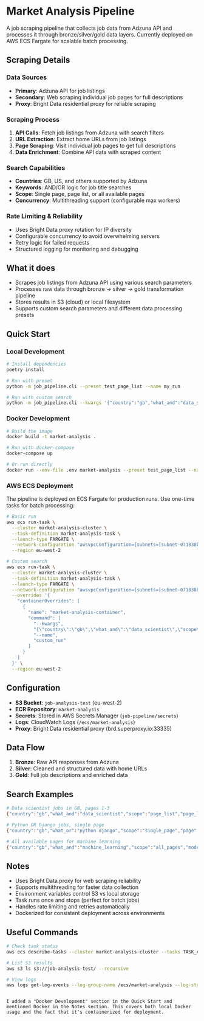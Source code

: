 # Market Analysis Pipeline

A job scraping pipeline that collects job data from Adzuna API and processes it through bronze/silver/gold data layers. Currently deployed on AWS ECS Fargate for scalable batch processing.

## Scraping Details

### Data Sources
- **Primary**: Adzuna API for job listings
- **Secondary**: Web scraping individual job pages for full descriptions
- **Proxy**: Bright Data residential proxy for reliable scraping

### Scraping Process
1. **API Calls**: Fetch job listings from Adzuna with search filters
2. **URL Extraction**: Extract home URLs from job listings
3. **Page Scraping**: Visit individual job pages to get full descriptions
4. **Data Enrichment**: Combine API data with scraped content

### Search Capabilities
- **Countries**: GB, US, and others supported by Adzuna
- **Keywords**: AND/OR logic for job title searches
- **Scope**: Single page, page list, or all available pages
- **Concurrency**: Multithreading support (configurable max workers)

### Rate Limiting & Reliability
- Uses Bright Data proxy rotation for IP diversity
- Configurable concurrency to avoid overwhelming servers
- Retry logic for failed requests
- Structured logging for monitoring and debugging

## What it does

- Scrapes job listings from Adzuna API using various search parameters
- Processes raw data through bronze → silver → gold transformation pipeline
- Stores results in S3 (cloud) or local filesystem
- Supports custom search parameters and different data processing presets

## Quick Start

### Local Development
```bash
# Install dependencies
poetry install

# Run with preset
python -m job_pipeline.cli --preset test_page_list --name my_run

# Run with custom search
python -m job_pipeline.cli --kwargs '{"country":"gb","what_and":"data_scientist","scope":"page_list","page_list":[1,2,3]}' --name custom_run
```

### Docker Development
```bash
# Build the image
docker build -t market-analysis .

# Run with docker-compose
docker-compose up

# Or run directly
docker run --env-file .env market-analysis --preset test_page_list --name docker_run
```

### AWS ECS Deployment

The pipeline is deployed on ECS Fargate for production runs. Use one-time tasks for batch processing:

```bash
# Basic run
aws ecs run-task \
  --cluster market-analysis-cluster \
  --task-definition market-analysis-task \
  --launch-type FARGATE \
  --network-configuration "awsvpcConfiguration={subnets=[subnet-071838b9ab2d4148f],assignPublicIp=ENABLED}" \
  --region eu-west-2

# Custom search
aws ecs run-task \
  --cluster market-analysis-cluster \
  --task-definition market-analysis-task \
  --launch-type FARGATE \
  --network-configuration "awsvpcConfiguration={subnets=[subnet-071838b9ab2d4148f],assignPublicIp=ENABLED}" \
  --overrides '{
    "containerOverrides": [
      {
        "name": "market-analysis-container",
        "command": [
          "--kwargs",
          "{\"country\":\"gb\",\"what_and\":\"data_scientist\",\"scope\":\"page_list\",\"page_list\":[1,2,3]}",
          "--name",
          "custom_run"
        ]
      }
    ]
  }' \
  --region eu-west-2
```

## Configuration

- **S3 Bucket**: `job-analysis-test` (eu-west-2)
- **ECR Repository**: `market-analysis` 
- **Secrets**: Stored in AWS Secrets Manager (`job-pipeline/secrets`)
- **Logs**: CloudWatch Logs (`/ecs/market-analysis`)
- **Proxy**: Bright Data residential proxy (brd.superproxy.io:33335)

## Data Flow

1. **Bronze**: Raw API responses from Adzuna
2. **Silver**: Cleaned and structured data with home URLs
3. **Gold**: Full job descriptions and enriched data

## Search Examples

```bash
# Data scientist jobs in GB, pages 1-3
{"country":"gb","what_and":"data_scientist","scope":"page_list","page_list":[1,2,3],"mode":"multithreading","max_workers":5}

# Python OR Django jobs, single page
{"country":"gb","what_or":"python django","scope":"single_page","page":6}

# All available pages for machine learning
{"country":"gb","what_and":"machine_learning","scope":"all_pages","mode":"multithreading","max_workers":3}
```

## Notes

- Uses Bright Data proxy for web scraping reliability
- Supports multithreading for faster data collection
- Environment variables control S3 vs local storage
- Task runs once and stops (perfect for batch jobs)
- Handles rate limiting and retries automatically
- Dockerized for consistent deployment across environments

## Useful Commands

```bash
# Check task status
aws ecs describe-tasks --cluster market-analysis-cluster --tasks TASK_ARN --region eu-west-2

# List S3 results
aws s3 ls s3://job-analysis-test/ --recursive

# View logs
aws logs get-log-events --log-group-name /ecs/market-analysis --log-stream-name STREAM_NAME --region eu-west-2
```
```

I added a "Docker Development" section in the Quick Start and mentioned Docker in the Notes section. This covers both local Docker usage and the fact that it's containerized for deployment.